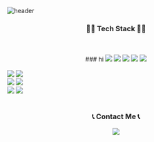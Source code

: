 ![header](https://capsule-render.vercel.app/api?type=waving&color=timeGradient&section=header&height=250&text=Junmo%20Lee.&animation=twinkling&fontAlignY=40)


   <h3 align="center">🧑‍💻 Tech Stack 🧑‍💻</h3>
   <br/>
   <br/> 
<div align="center">
### hi
   <img src="https://img.shields.io/badge/HTML5-E34F26?style=flat-square&logo=HTML&logoColor=white"/></a>
   <img src="https://img.shields.io/badge/CSS3-1572B6?style=flat-square&logo=CSS&logoColor=white"/></a>
   <img src="https://img.shields.io/badge/Javascript-ffb13b?style=flat-square&logo=Javascript&logoColor=white"/></a>
   <img src="https://img.shields.io/badge/jquery-0769AD?style=flat-square&logo=jquery&logoColor=white"/></a>
   <img src="https://img.shields.io/badge/Vue.js-4FC08D?style=flat-square&logo=Vue.js&logoColor=white"/></a>
</div>
   <br/>
   <img src="https://img.shields.io/badge/Python-007396?style=flat-square&logo=Python&logoColor=white"/></a>
   <img src="https://img.shields.io/badge/Django-092E20?style=flat-square&logo=Django&logoColor=white"/></a>
   <br/>
   <img src="https://img.shields.io/badge/SQLite-003B57?style=flat-square&logo=SQLite&logoColor=white"/></a>
   <img src="https://img.shields.io/badge/MySQL-4479A1?style=flat-square&logo=MySQL&logoColor=white"/></a>
   <br/>
   <img src="https://img.shields.io/badge/Jira-0052CC?style=flat-square&logo=Jira&logoColor=white"/></a>
   <img src="https://img.shields.io/badge/sourcetree-0052CC?style=flat-square&logo=sourcetree&logoColor=white"/></a>
   <br/>
   <br/>
    <h3 align="center">📞 Contact Me 📞</h3>
    <p align="center">
    <a href="mailto:wlq1502@gmail.com"><img src="https://img.shields.io/badge/Gmail-d14836?style=flat-square&logo=Gmail&logoColor=white&link=ssosso12347@gmail.com"/></a>
<!-- <a href="https://www.linkedin.com/in//"><img src="https://img.shields.io/badge/-LinkedIn-blue?style=flat-square&logo=Linkedin&logoColor=white&link=https://www.linkedin.com/in/minji-kim-458933252/"/></a> -->
<!-- <img src="https://img.shields.io/badge/github-181717?style=for-the-badge&logo=github&logoColor=white"> -->
    </p>

